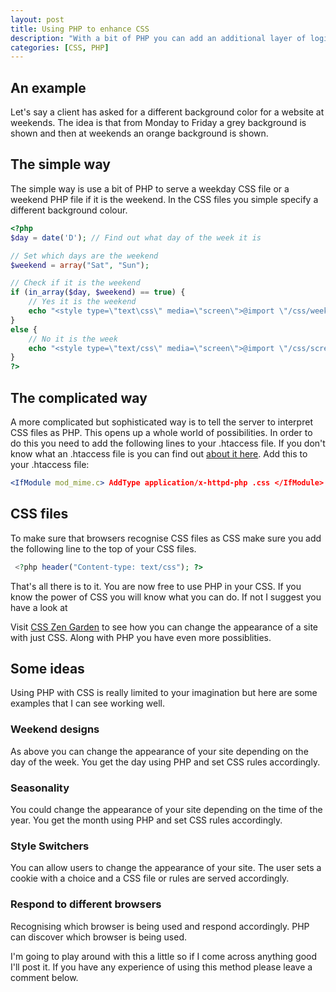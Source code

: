 ```yaml
--- 
layout: post
title: Using PHP to enhance CSS
description: "With a bit of PHP you can add an additional layer of logic to your CSS. You might choose to add seasonality to your site or change the layout entirely.  You are limited only by your imagination. "
categories: [CSS, PHP]
---
```

## An example

Let's say a client has asked for a different background color for a website at weekends. The idea is that from Monday to Friday a grey background is shown and then at weekends an orange background is shown.

## The simple way

The simple way is use a bit of PHP to serve a weekday CSS file or a weekend PHP file if it is the weekend. In the CSS files you simple specify a different background colour. 

``` php 
<?php
$day = date('D'); // Find out what day of the week it is

// Set which days are the weekend
$weekend = array("Sat", "Sun");

// Check if it is the weekend
if (in_array($day, $weekend) == true) {
    // Yes it is the weekend
    echo "<style type=\"text\css\" media=\"screen\">@import \"/css/weekend_screen.css\";</style>";    
}
else {
    // No it is the week
    echo "<style type=\"text/css\" media=\"screen\">@import \"/css/screen.css\";</style>";
}
?>
``` 

## The complicated way

A more complicated but sophisticated way is to tell the server to interpret CSS files as PHP. This opens up a whole world of possibilities. In order to do this you need to add the following lines to your .htaccess file. If you don't know what an .htaccess file is you can find out [about it here][1]. Add this to your .htaccess file: 

``` apache 
<IfModule mod_mime.c> AddType application/x-httpd-php .css </IfModule>
``` 

## CSS files

To make sure that browsers recognise CSS files as CSS make sure you add the following line to the top of your CSS files. 

``` php 
 <?php header("Content-type: text/css"); ?>
```

That's all there is to it. You are now free to use PHP in your CSS. If you know the power of CSS you will know what you can do. If not I suggest you have a look at 

Visit [CSS Zen Garden][2] to see how you can change the appearance of a site with just CSS. Along with PHP you have even more possiblities.

## Some ideas

Using PHP with CSS is really limited to your imagination but here are some examples that I can see working well.

### Weekend designs

As above you can change the appearance of your site depending on the day of the week. You get the day using PHP and set CSS rules accordingly.

### Seasonality

You could change the appearance of your site depending on the time of the year. You get the month using PHP and set CSS rules accordingly.

### Style Switchers

You can allow users to change the appearance of your site. The user sets a cookie with a choice and a CSS file or rules are served accordingly.

### Respond to different browsers

Recognising which browser is being used and respond accordingly. PHP can discover which browser is being used.

I'm going to play around with this a little so if I come across anything good I'll post it. If you have any experience of using this method please leave a comment below.

 [1]: http://httpd.apache.org/docs/2.0/howto/htaccess.html
 [2]: http://www.csszengarden.com/
